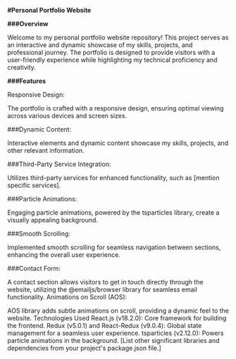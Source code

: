 **#Personal Portfolio Website**

**###Overview**

Welcome to my personal portfolio website repository! This project serves as an interactive and dynamic showcase of my skills, projects, and professional journey. The portfolio is designed to provide visitors with a user-friendly experience while highlighting my technical proficiency and creativity.

**###Features**

Responsive Design:

The portfolio is crafted with a responsive design, ensuring optimal viewing across various devices and screen sizes.

###Dynamic Content:

Interactive elements and dynamic content showcase my skills, projects, and other relevant information.

###Third-Party Service Integration:

Utilizes third-party services for enhanced functionality, such as [mention specific services].

###Particle Animations:

Engaging particle animations, powered by the tsparticles library, create a visually appealing background.

###Smooth Scrolling:

Implemented smooth scrolling for seamless navigation between sections, enhancing the overall user experience.

###Contact Form:

A contact section allows visitors to get in touch directly through the website, utilizing the @emailjs/browser library for seamless email functionality.
Animations on Scroll (AOS):

AOS library adds subtle animations on scroll, providing a dynamic feel to the website.
Technologies Used
React.js (v18.2.0): Core framework for building the frontend.
Redux (v5.0.1) and React-Redux (v9.0.4): Global state management for a seamless user experience.
tsparticles (v2.12.0): Powers particle animations in the background.
[List other significant libraries and dependencies from your project's package.json file.]

